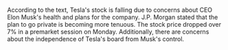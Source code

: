 According to the text, Tesla's stock is falling due to concerns about CEO Elon Musk's health and plans for the company. J.P. Morgan stated that the plan to go private is becoming more tenuous. The stock price dropped over 7% in a premarket session on Monday. Additionally, there are concerns about the independence of Tesla's board from Musk's control.